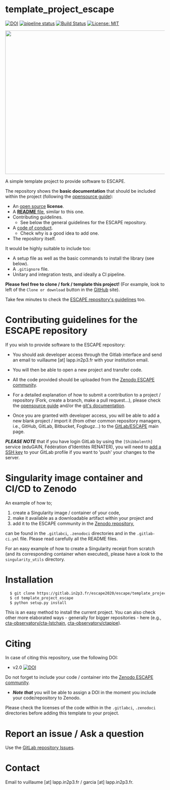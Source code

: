 # template_project_escape 
[![DOI](https://zenodo.org/badge/DOI/10.5281/zenodo.3884963.svg)](https://doi.org/10.5281/zenodo.3884963) 
[![pipeline status](https://gitlab.in2p3.fr/escape2020/escape/template_project_escape/badges/master/pipeline.svg)](
https://gitlab.in2p3.fr/escape2020/escape/template_project_escape/-/commits/master)
[![Build Status](https://travis-ci.com/garciagenrique/template_project_escape.svg?branch=master)](
https://travis-ci.com/garciagenrique/template_project_escape)
[![License: MIT](https://img.shields.io/badge/License-MIT-indigo.svg)](https://opensource.org/licenses/MIT)


<p align="center">
   <img src="https://cdn.eso.org/images/large/ann18084a.jpg" width="640" height="453"/>
</p>

A simple template project to provide software to ESCAPE.

The repository shows the **basic documentation** that should be included within the project (following the 
[opensource guide](https://opensource.guide/starting-a-project/)):

* An [open source](https://help.github.com/en/github/creating-cloning-and-archiving-repositories/licensing-a-repository#where-does-the-license-live-on-my-repository)
 **license**.
* A [**README** file](https://help.github.com/en/github/getting-started-with-github/create-a-repo#commit-your-first-change),
 similar to this one. 
* Contributing guidelines. 
    - See below the general guidelines for the ESCAPE repository.
* A [code of conduct](https://opensource.guide/code-of-conduct/).
    - Check why is a good idea to add one.
* The repository itself.

It would be highly suitable to include too:
   - A setup file as well as the basic commands to install the library (see below).
   - A `.gitignore` file.
   - Unitary and integration tests, and ideally a CI pipeline.
   
**Please feel free to clone / fork / template this project!** (For example, look to left of the 
`Clone or download` button in the [GitHub](https://github.com/garciagenrique/template_project_escape) site).

Take few minutes to check the [ESCAPE repository's guidelines](https://gitlab.in2p3.fr/escape2020/guidelines) too.

# Contributing guidelines for the ESCAPE repository

If you wish to provide software to the ESCAPE repository: 

 - You should ask developer access through the Gitlab interface and send an email to vuillaume [at] lapp.in2p3.fr with
  your institution email.

 - You will then be able to open a new project and transfer code.

 - All the code provided should be uploaded from the [Zenodo ESCAPE community](https://zenodo.org/communities/escape2020/). 

 - For a detailed explanation of how to submit a contribution to a project / repository (Fork, create a branch, make
  a pull request...), please check the [opensource guide](https://opensource.guide/how-to-contribute/#how-to-submit-a-contribution) 
  and/or the [git's documentation](https://git-scm.com/doc).

 - Once you are granted with developer access, you will be able to add a new blank project / import it (from other
  common repository managers, i.e., GitHub, GitLab, Bitbucket, Fogbugz...) to the
   [GitLab/ESCAPE](https://gitlab.in2p3.fr/escape2020) main page.

***PLEASE NOTE*** that if you have login GitLab by using the `[Shibbolenth]` service (eduGAIN, Fédération d'Identités 
RENATER), you will need to [add a SSH key](https://gitlab.in2p3.fr/help/ssh/README#generating-a-new-ssh-key-pair) to 
your GitLab profile if you want to 'push' your changes to the server. 

# Singularity image container and CI/CD to Zenodo

An example of how to; 
 1. create a Singularity image / container of your code, 
 2. make it available as a downloadable artifact within your project and 
 3. add it to the ESCAPE community in the [Zenodo repository](https://zenodo.org/communities/escape2020), 
 
can be found in the `.gitlabci`, `.zenodoci` directories and in the `.gitlab-ci.yml` file. Please read carefully 
all the README files.  

For an easy example of how to create a Singularity receipt from scratch (and its corresponding container when executed),
please have a look to the `singularity_utils` directory. 

# Installation

```sh
  $ git clone https://gitlab.in2p3.fr/escape2020/escape/template_project_escape.git
  $ cd template_project_escape
  $ python setup.py install
``` 

This is an easy method to install the current project. 
You can also check other more elaborated ways - generally for bigger repositories - here (e.g.,
 [cta-observatory/cta-lstchain](https://github.com/cta-observatory/cta-lstchain), 
 [cta-observatory/ctapipe](https://github.com/cta-observatory/ctapipe)).

# Citing 
In case of citing this repository, use the following DOI:
 - v2.0 [![DOI](https://zenodo.org/badge/DOI/10.5281/zenodo.3884963.svg)](https://doi.org/10.5281/zenodo.3884963)

Do not forget to include your code / container into the [Zenodo ESCAPE community](https://zenodo.org/communities/escape2020/). 
 - ***Note that*** you will be able to assign a DOI in the moment you include your code/repository to Zenodo. 
 
Please check the licenses of the code within in the `.gitlabci`, `.zenodoci` directories before adding this template 
to your project.

# Report an issue / Ask a question
Use the [GitLab repository Issues](https://gitlab.in2p3.fr/escape2020/escape/template_project_escape/-/issues).

# Contact
Email to vuillaume [at] lapp.in2p3.fr / garcia [at] lapp.in2p3.fr.
